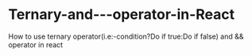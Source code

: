 # Ternary-and---operator-in-React
How to use ternary operator(i.e:-condition?Do if true:Do if false) and &amp;&amp; operator in react
